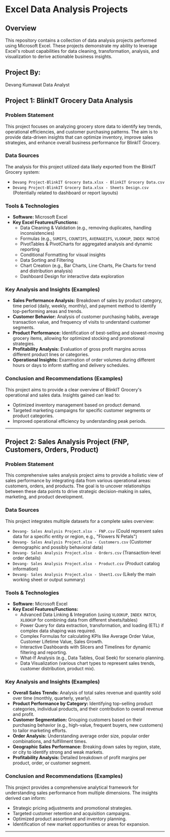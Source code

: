# Excel Data Analysis Projects

## Overview
This repository contains a collection of data analysis projects performed using Microsoft Excel. These projects demonstrate my ability to leverage Excel's robust capabilities for data cleaning, transformation, analysis, and visualization to derive actionable business insights.

## Project By:
Devang Kumawat
Data Analyst

## Project 1: BlinkIT Grocery Data Analysis

### Problem Statement
This project focuses on analyzing grocery store data to identify key trends, operational efficiencies, and customer purchasing patterns. The aim is to provide data-driven insights that can optimize inventory, improve sales strategies, and enhance overall business performance for BlinkIT Grocery.

### Data Sources
The analysis for this project utilized data likely exported from the BlinkIT Grocery system:
* `Devang Project-BlinkIT Grocery Data.xlsx - BlinkIT Grocery Data.csv`
* `Devang Project-BlinkIT Grocery Data.xlsx - Sheets Design.csv` (Potentially related to dashboard or report layouts)

### Tools & Technologies
* **Software:** Microsoft Excel
* **Key Excel Features/Functions:**
    * Data Cleaning & Validation (e.g., removing duplicates, handling inconsistencies)
    * Formulas (e.g., `SUMIFS`, `COUNTIFS`, `AVERAGEIFS`, `VLOOKUP`, `INDEX MATCH`)
    * PivotTables & PivotCharts for aggregated analysis and dynamic reporting
    * Conditional Formatting for visual insights
    * Data Sorting and Filtering
    * Chart Creation (e.g., Bar Charts, Line Charts, Pie Charts for trend and distribution analysis)
    * Dashboard Design for interactive data exploration

### Key Analysis and Insights (Examples)
* **Sales Performance Analysis:** Breakdown of sales by product category, time period (daily, weekly, monthly), and payment method to identify top-performing areas and trends.
* **Customer Behavior:** Analysis of customer purchasing habits, average transaction value, and frequency of visits to understand customer segments.
* **Product Performance:** Identification of best-selling and slowest-moving grocery items, allowing for optimized stocking and promotional strategies.
* **Profitability Analysis:** Evaluation of gross profit margins across different product lines or categories.
* **Operational Insights:** Examination of order volumes during different hours or days to inform staffing and delivery schedules.

### Conclusion and Recommendations (Examples)
This project aims to provide a clear overview of BlinkIT Grocery's operational and sales data. Insights gained can lead to:
* Optimized inventory management based on product demand.
* Targeted marketing campaigns for specific customer segments or product categories.
* Improved operational efficiency by understanding peak periods.

---

## Project 2: Sales Analysis Project (FNP, Customers, Orders, Product)

### Problem Statement
This comprehensive sales analysis project aims to provide a holistic view of sales performance by integrating data from various operational areas: customers, orders, and products. The goal is to uncover relationships between these data points to drive strategic decision-making in sales, marketing, and product development.

### Data Sources
This project integrates multiple datasets for a complete sales overview:
* `Devang- Sales Analysis Project.xlsx - FNP.csv` (Could represent sales data for a specific entity or region, e.g., "Flowers N Petals")
* `Devang- Sales Analysis Project.xlsx - Customers.csv` (Customer demographic and possibly behavioral data)
* `Devang- Sales Analysis Project.xlsx - Orders.csv` (Transaction-level order details)
* `Devang- Sales Analysis Project.xlsx - Product.csv` (Product catalog information)
* `Devang- Sales Analysis Project.xlsx - Sheet1.csv` (Likely the main working sheet or output summary)

### Tools & Technologies
* **Software:** Microsoft Excel
* **Key Excel Features/Functions:**
    * Advanced Data Linking & Integration (using `VLOOKUP`, `INDEX MATCH`, `XLOOKUP` for combining data from different sheets/tables)
    * Power Query for data extraction, transformation, and loading (ETL) if complex data shaping was required.
    * Complex Formulas for calculating KPIs like Average Order Value, Customer Lifetime Value, Sales Growth.
    * Interactive Dashboards with Slicers and Timelines for dynamic filtering and reporting.
    * What-If Analysis (e.g., Data Tables, Goal Seek) for scenario planning.
    * Data Visualization (various chart types to represent sales trends, customer distribution, product mix).

### Key Analysis and Insights (Examples)
* **Overall Sales Trends:** Analysis of total sales revenue and quantity sold over time (monthly, quarterly, yearly).
* **Product Performance by Category:** Identifying top-selling product categories, individual products, and their contribution to overall revenue and profit.
* **Customer Segmentation:** Grouping customers based on their purchasing behavior (e.g., high-value, frequent buyers, new customers) to tailor marketing efforts.
* **Order Analysis:** Understanding average order size, popular order combinations, and fulfillment times.
* **Geographic Sales Performance:** Breaking down sales by region, state, or city to identify strong and weak markets.
* **Profitability Analysis:** Detailed breakdown of profit margins per product, order, or customer segment.

### Conclusion and Recommendations (Examples)
This project provides a comprehensive analytical framework for understanding sales performance from multiple dimensions. The insights derived can inform:
* Strategic pricing adjustments and promotional strategies.
* Targeted customer retention and acquisition campaigns.
* Optimized product assortment and inventory planning.
* Identification of new market opportunities or areas for expansion.

---

